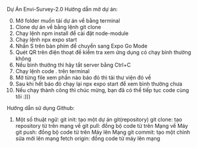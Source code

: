 Dự Án Envi-Survey-2.0
Hướng dẫn mở dự án:

0. Mở folder muốn tải dự án vể bằng terminal
1. Clone dự án về bằng lệnh git clone
2. Chạy lệnh npm install để cài đặt node-module
3. Chạy lệnh npx expo start
4. Nhấn S trên bàn phím để chuyển sang Expo Go Mode
5. Quét QR trên điện thoạt để kiểm tra xem ứng dụng có chạy bình thường không
6. Nếu bình thường thì hãy tắt server bằng Ctrl+C
7. Chạy lệnh code . trên terminal
8. Mở từng file xem phần nào báo đỏ thì tải thư viện đó về
9. Sau khi hết báo đỏ chạy lại  npx expo start để xem bình thường chưa
10. Nếu chạy thành công thì chúc mừng, bạn đã có thể tiếp tục code cùng tôi :)))

Hướng dẫn sử dụng Github:

1. Một số thuật ngữ:
    git init: tạo một dự án git(repository)
    git clone: tạo repository từ trên mạng về
    git pull: đồng bộ code từ trên Mạng về Máy
    git push: đồng bộ code từ trên Máy lên Mạng
    git commit: tạo một chỉnh sửa mới lên mạng
    fetch origin: đồng code từ máy lên mạng 